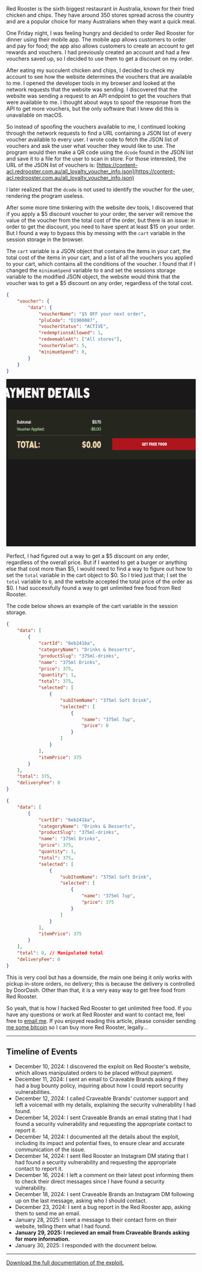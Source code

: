 Red Rooster is the sixth biggest restaurant in Australia, known for their fried chicken and chips. They have around 350 stores spread across the country and are a popular choice for many Australians when they want a quick meal.

One Friday night, I was feeling hungry and decided to order Red Rooster for dinner using their mobile app. The mobile app allows customers to order and pay for food; the app also allows customers to create an account to get rewards and vouchers. I had previously created an account and had a few vouchers saved up, so I decided to use them to get a discount on my order.

After eating my succulent chicken and chips, I decided to check my account to see how the website determines the vouchers that are available to me. I opened the developer tools in my browser and looked at the network requests that the website was sending. I discovered that the website was sending a request to an API endpoint to get the vouchers that were available to me. I thought about ways to spoof the response from the API to get more vouchers, but the only software that I knew did this is unavailable on macOS.

So instead of spoofing the vouchers available to me, I continued looking through the network requests to find a URL containing a JSON list of every voucher available to every user. I wrote code to fetch the JSON list of vouchers and ask the user what voucher they would like to use. The program would then make a QR code using the `dcode` found in the JSON list and save it to a file for the user to scan in store. For those interested, the URL of the JSON list of vouchers is:
[https://content-acl.redrooster.com.au/all_loyalty_voucher_info.json](https://content-acl.redrooster.com.au/all_loyalty_voucher_info.json)

I later realized that the `dcode` is not used to identify the voucher for the user, rendering the program useless.

After some more time tinkering with the website dev tools, I discovered that if you apply a $5 discount voucher to your order, the server will remove the value of the voucher from the total cost of the order, but there is an issue: in order to get the discount, you need to have spent at least $15 on your order. But I found a way to bypass this by messing with the `cart` variable in the session storage in the browser.

The `cart` variable is a JSON object that contains the items in your cart, the total cost of the items in your cart, and a list of all the vouchers you applied to your cart, which contains all the conditions of the voucher. I found that if I changed the `minimumSpend` variable to `0` and set the sessions storage variable to the modified JSON object, the website would think that the voucher was to get a $5 discount on any order, regardless of the total cost.

```json
{
    "voucher": {
        "data": {
            "voucherName": "$5 OFF your next order",
            "pluCode": "D1900087",
            "voucherStatus": "ACTIVE",
            "redemptionsAllowed": 1,
            "redeemableAt": ["All stores"],
            "voucherValue": 5,
            "minimumSpend": 0,
        }
    }
}
```

![$5 Discount with total being 0](./assets/5dollardiscount.jpg)

Perfect, I had figured out a way to get a $5 discount on any order, regardless of the overall price. But if I wanted to get a burger or anything else that cost more than $5, I would need to find a way to figure out how to set the `total` variable in the cart object to $0. So I tried just that; I set the `total` variable to `0`, and the website accepted the total price of the order as $0. I had successfully found a way to get unlimited free food from Red Rooster.

The code below shows an example of the cart variable in the session storage.

```json
{
    "data": [
        {
            "cartId": "6eb241ba",
            "categoryName": "Drinks & Desserts",
            "productSlug": "375ml-drinks",
            "name": "375ml Drinks",
            "price": 375,
            "quantity": 1,
            "total": 375,
            "selected": [
                {
                    "subItemName": "375ml Soft Drink",
                    "selected": [
                        {
                            "name": "375ml 7up",
                            "price": 0
                        }
                    ]
                }
            ],
            "itemPrice": 375
        }
    ],
    "total": 375,
    "deliveryFee": 0
}
```

```json
{
    "data": [
        {
            "cartId": "6eb241ba",
            "categoryName": "Drinks & Desserts",
            "productSlug": "375ml-drinks",
            "name": "375ml Drinks",
            "price": 375,
            "quantity": 1,
            "total": 375,
            "selected": [
                {
                    "subItemName": "375ml Soft Drink",
                    "selected": [
                        {
                            "name": "375ml 7up",
                            "price": 375
                        }
                    ]
                }
            ],
            "itemPrice": 375
        }
    ],
    "total": 0, // Manipulated total
    "deliveryFee": 0
}
```

This is very cool but has a downside, the main one being it only works with pickup in-store orders, no delivery; this is because the delivery is controlled by DoorDash. Other than that, it is a very easy way to get free food from Red Rooster.

So yeah, that is how I hacked Red Rooster to get unlimited free food. If you have any questions or work at Red Rooster and want to contact me, feel free to [email me](mailto:redroosterexploit@jackweller.me). If you enjoyed reading this article, please consider sending [me some bitcoin](bitcoin:bc1pz33pxxuxz4jcapkulr5k0haf2kednfwev7xkvcvhdh2rp2qy0rds4nmdrl) so I can buy more Red Rooster, legally...

---

## Timeline of Events

- December 10, 2024: I discovered the exploit on Red Rooster's website, which allows manipulated orders to be placed without payment.
- December 11, 2024: I sent an email to Craveable Brands asking if they had a bug bounty policy, inquiring about how I could report security vulnerabilities.
- December 12, 2024: I called Craveable Brands' customer support and left a voicemail with my details, explaining the security vulnerability I had found.
- December 14, 2024: I sent Craveable Brands an email stating that I had found a security vulnerability and requesting the appropriate contact to report it.
- December 14, 2024: I documented all the details about the exploit, including its impact and potential fixes, to ensure clear and accurate communication of the issue.
- December 14, 2024: I sent Red Rooster an Instagram DM stating that I had found a security vulnerability and requesting the appropriate contact to report it.
- December 16, 2024: I left a comment on their latest post informing them to check their direct messages since I have found a security vulnerability.
- December 18, 2024: I sent Craveable Brands an Instagram DM following up on the last message, asking who I should contact.
- December 23, 2024: I sent a bug report in the Red Rooster app, asking them to send me an email.
- January 28, 2025: I sent a message to their contact form on their website, telling them what I had found.
- **January 29, 2025: I recieved an email from Craveable Brands asking for more information.**
- January 30, 2025: I responded with the document below.
---



[Download the full documentation of the exploit.](./assets/Documentation.docx)
